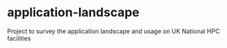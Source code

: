 # application-landscape
Project to survey the application landscape and usage on UK National HPC facilities
